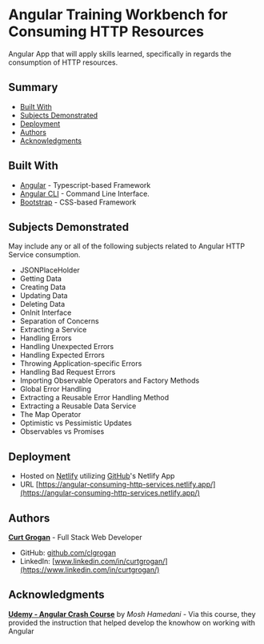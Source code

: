 # Angular Training Workbench for Consuming HTTP Resources

Angular App that will apply skills learned, specifically in regards the consumption of HTTP resources.

## Summary

- [Built With](#built-with)
- [Subjects Demonstrated](#subjects-demonstrated)
- [Deployment](#deployment)
- [Authors](#authors)
- [Acknowledgments](#acknowledgments)

## Built With

- [Angular](https://angular.io/) - Typescript-based Framework
- [Angular CLI](https://cli.angular.io/) - Command Line Interface.
- [Bootstrap](https://getbootstrap.com/) - CSS-based Framework

## Subjects Demonstrated

May include any or all of the following subjects related to Angular HTTP Service consumption.

- JSONPlaceHolder
- Getting Data
- Creating Data
- Updating Data
- Deleting Data
- OnInit Interface
- Separation of Concerns
- Extracting a Service
- Handling Errors
- Handling Unexpected Errors
- Handling Expected Errors
- Throwing Application-specific Errors
- Handling Bad Request Errors
- Importing Observable Operators and
  Factory Methods
- Global Error Handling
- Extracting a Reusable Error Handling
  Method
- Extracting a Reusable Data Service
- The Map Operator
- Optimistic vs Pessimistic Updates
- Observables vs Promises

## Deployment

- Hosted on [Netlify](https://app.netlify.com/) utilizing [GitHub](https://app.netlify.com/)'s Netlify App
- URL [https://angular-consuming-http-services.netlify.app/](https://angular-consuming-http-services.netlify.app/)

## Authors

**[Curt Grogan](https://github.com/clgrogan)** - Full Stack Web Developer

- GitHub: [github.com/clgrogan](https://github.com/clgrogan)
- LinkedIn: [www.linkedin.com/in/curtgrogan/](https://www.linkedin.com/in/curtgrogan/)

## Acknowledgments

**[Udemy - Angular Crash Course](https://www.udemy.com/course/angular-crash-course/)** by _Mosh Hamedani_ - Via this course, they provided the instruction that helped develop the knowhow on working with Angular
